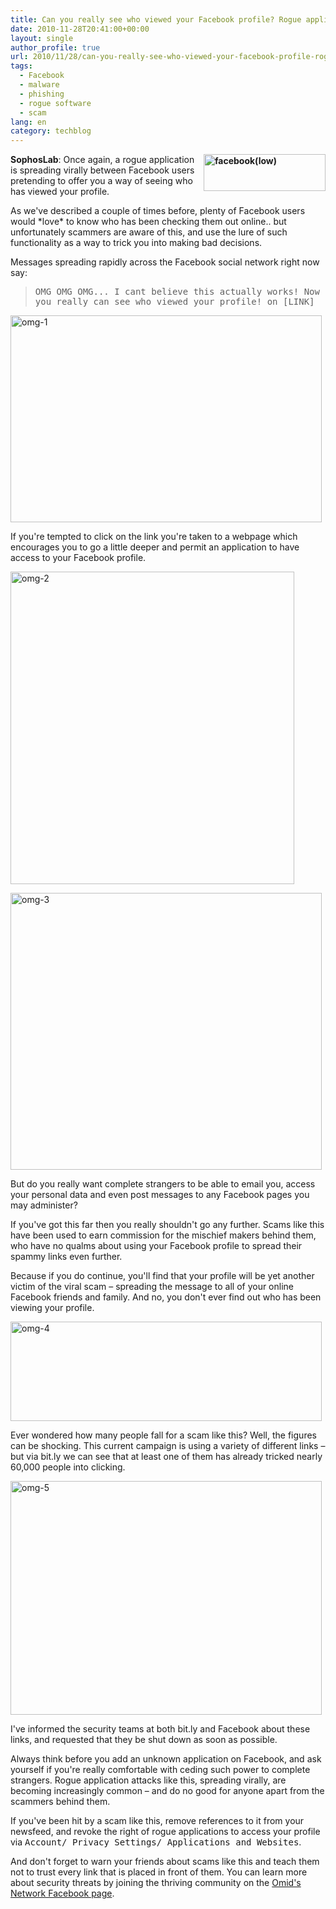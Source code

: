 ```yaml
---
title: Can you really see who viewed your Facebook profile? Rogue application spreads virally
date: 2010-11-28T20:41:00+00:00
layout: single
author_profile: true
url: 2010/11/28/can-you-really-see-who-viewed-your-facebook-profile-rogue-application-spreads-virally/
tags:
  - Facebook
  - malware
  - phishing
  - rogue software
  - scam
lang: en
category: techblog
---
```

**[<img title="facebook(low)" border="0" alt="facebook(low)" align="right" src="http://lh6.ggpht.com/_vaUVXcmC3OI/TPK3HNZz7cI/AAAAAAAADPU/KXbJK4BWeAk/facebook%28low%29_thumb%5B1%5D.jpg?imgmax=800" width="195" height="59" />](http://lh3.ggpht.com/_vaUVXcmC3OI/TPK3EsBaJXI/AAAAAAAADPQ/QPP1x8j3_Nw/s1600-h/facebook%28low%29%5B3%5D.jpg)SophosLab**: Once again, a rogue application is spreading virally between Facebook users pretending to offer you a way of seeing who has viewed your profile.

As we've described a couple of times before, plenty of Facebook users would \*love\* to know who has been checking them out online.. but unfortunately scammers are aware of this, and use the lure of such functionality as a way to trick you into making bad decisions.

Messages spreading rapidly across the Facebook social network right now say:

> <tt>OMG OMG OMG... I cant believe this actually works! Now you really can see who viewed your profile! on [LINK]</tt>

[<img title="omg-1" border="0" alt="omg-1" src="http://lh6.ggpht.com/_vaUVXcmC3OI/TPK3MAlDsXI/AAAAAAAADPc/zhfLi90WOCU/omg-1_thumb.jpg?imgmax=800" width="498" height="331" />](http://lh5.ggpht.com/_vaUVXcmC3OI/TPK3I-rr46I/AAAAAAAADPY/HV6rtEiZXUI/s1600-h/omg-1%5B2%5D.jpg)

If you're tempted to click on the link you're taken to a webpage which encourages you to go a little deeper and permit an application to have access to your Facebook profile.

[<img title="omg-2" border="0" alt="omg-2" src="http://lh5.ggpht.com/_vaUVXcmC3OI/TPK3RaA1oKI/AAAAAAAADPk/9I2qOCjZ7-Q/omg-2_thumb.jpg?imgmax=800" width="454" height="500" />](http://lh6.ggpht.com/_vaUVXcmC3OI/TPK3PE0_4_I/AAAAAAAADPg/LU8ymQoqbQk/s1600-h/omg-2%5B2%5D.jpg)

[<img title="omg-3" border="0" alt="omg-3" src="http://lh3.ggpht.com/_vaUVXcmC3OI/TPK3VGPUNeI/AAAAAAAADPs/wgtRvAm8WBk/omg-3_thumb.jpg?imgmax=800" width="498" height="443" />](http://lh5.ggpht.com/_vaUVXcmC3OI/TPK3TEwy7DI/AAAAAAAADPo/XlZMN-Aduv4/s1600-h/omg-3%5B2%5D.jpg)

But do you really want complete strangers to be able to email you, access your personal data and even post messages to any Facebook pages you may administer?

If you've got this far then you really shouldn't go any further. Scams like this have been used to earn commission for the mischief makers behind them, who have no qualms about using your Facebook profile to spread their spammy links even further.

Because if you do continue, you'll find that your profile will be yet another victim of the viral scam &#8211; spreading the message to all of your online Facebook friends and family. And no, you don't ever find out who has been viewing your profile.

[<img title="omg-4" border="0" alt="omg-4" src="http://lh4.ggpht.com/_vaUVXcmC3OI/TPK3YpdfNdI/AAAAAAAADP0/pYkhblDWSfU/omg-4_thumb.jpg?imgmax=800" width="498" height="159" />](http://lh5.ggpht.com/_vaUVXcmC3OI/TPK3XJxyTUI/AAAAAAAADPw/4iHCBIIJPhE/s1600-h/omg-4%5B2%5D.jpg)

Ever wondered how many people fall for a scam like this? Well, the figures can be shocking. This current campaign is using a variety of different links &#8211; but via bit.ly we can see that at least one of them has already tricked nearly 60,000 people into clicking.

[<img title="omg-5" border="0" alt="omg-5" src="http://lh3.ggpht.com/_vaUVXcmC3OI/TPK3cW-bYqI/AAAAAAAADP8/IgqTRWgDNgs/omg-5_thumb.jpg?imgmax=800" width="498" height="374" />](http://lh3.ggpht.com/_vaUVXcmC3OI/TPK3anMSfgI/AAAAAAAADP4/dweN8NwVF1k/s1600-h/omg-5%5B2%5D.jpg)

I've informed the security teams at both bit.ly and Facebook about these links, and requested that they be shut down as soon as possible.

Always think before you add an unknown application on Facebook, and ask yourself if you're really comfortable with ceding such power to complete strangers. Rogue application attacks like this, spreading virally, are becoming increasingly common &#8211; and do no good for anyone apart from the scammers behind them.

If you've been hit by a scam like this, remove references to it from your newsfeed, and revoke the right of rogue applications to access your profile via <tt>Account/ Privacy Settings/ Applications and Websites</tt>.

And don't forget to warn your friends about scams like this and teach them not to trust every link that is placed in front of them. You can learn more about security threats by joining the thriving community on the <a href="https://www.facebook.com/omidsnetwork" target="_blank">Omid's Network Facebook page</a>.